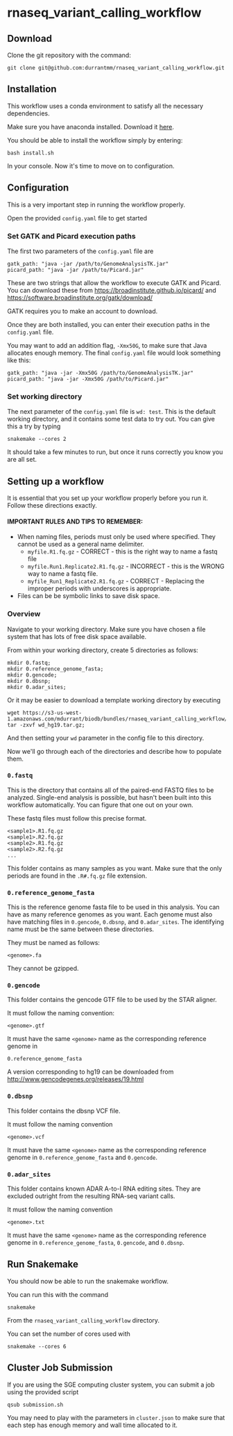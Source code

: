 # rnaseq_variant_calling_workflow

## Download
Clone the git repository with the command:

    git clone git@github.com:durrantmm/rnaseq_variant_calling_workflow.git

## Installation

This workflow uses a conda environment to satisfy all the necessary dependencies.
 
Make sure you have anaconda installed. Download it [here](https://www.continuum.io/downloads).

You should be able to install the workflow simply by entering:

    bash install.sh

In your console. Now it's time to move on to configuration.

## Configuration
This is a very important step in running the workflow properly.

Open the provided `config.yaml` file to get started

### Set GATK and Picard execution paths
The first two parameters of the `config.yaml` file are

    gatk_path: "java -jar /path/to/GenomeAnalysisTK.jar"
    picard_path: "java -jar /path/to/Picard.jar"

These are two strings that allow the workflow to execute GATK and Picard.
You can download these from 
https://broadinstitute.github.io/picard/ 
and 
https://software.broadinstitute.org/gatk/download/

GATK requires you to make an account to download.

Once they are both installed, you can enter their execution paths in the `config.yaml` file.

You may want to add an addition flag, `-Xmx50G`, to make sure that Java allocates enough memory. The final
`config.yaml` file would look something like this:

    gatk_path: "java -jar -Xmx50G /path/to/GenomeAnalysisTK.jar"
    picard_path: "java -jar -Xmx50G /path/to/Picard.jar"
    
### Set working directory
The next parameter of the `config.yaml` file is `wd: test`. This is the default working directory, and it contains
some test data to try out. You can give this a try by typing
    
    snakemake --cores 2
    
It should take a few minutes to run, but once it runs correctly you know you are all set.

## Setting up a workflow
It is essential that you set up your workflow properly before you run it. Follow these directions exactly.

#### IMPORTANT RULES AND TIPS TO REMEMBER:
* When naming files, periods must only be used where specified. They cannot be used as a general name delimiter.
    * `myfile.R1.fq.gz` - CORRECT - this is the right way to name a fastq file
    * `myfile.Run1.Replicate2.R1.fq.gz` - INCORRECT - this is the WRONG way to name a fastq file.
    * `myfile_Run1_Replicate2.R1.fq.gz` - CORRECT - Replacing the improper periods with underscores is appropriate.
* Files can be be symbolic links to save disk space.

### Overview
Navigate to your working directory. Make sure you have chosen a file system that has lots of free disk space available.

From within your working directory, create 5 directories as follows:

    mkdir 0.fastq;
    mkdir 0.reference_genome_fasta;
    mkdir 0.gencode;
    mkdir 0.dbsnp;
    mkdir 0.adar_sites;

Or it may be easier to download a template working directory by executing 

    wget https://s3-us-west-1.amazonaws.com/mdurrant/biodb/bundles/rnaseq_variant_calling_workflow/wd_hg19.tar.gz;
    tar -zxvf wd_hg19.tar.gz;

And then setting your `wd` parameter in the config file to this directory.

Now we'll go through each of the directories and describe how to populate them.

### `0.fastq`
This is the directory that contains all of the paired-end FASTQ files to be analyzed. Single-end analysis is possible,
but hasn't been built into this workflow automatically. You can figure that one out on your own.

These fastq files must follow this precise format.

    <sample1>.R1.fq.gz
    <sample1>.R2.fq.gz
    <sample2>.R1.fq.gz
    <sample2>.R2.fq.gz
    ...
    
This folder contains as many samples as you want. Make sure that the only periods are found in the `.R#.fq.gz` file extension.

### `0.reference_genome_fasta`
This is the reference genome fasta file to be used in this analysis. You can have as many reference genomes as you want.
Each genome must also have matching files in `0.gencode`, `0.dbsnp`, and `0.adar_sites`. The identifying name must
be the same between these directories. 

They must be named as follows:

    <genome>.fa

They cannot be gzipped. 

### `0.gencode`
This folder contains the gencode GTF file to be used by the STAR aligner.
 
It must follow the naming convention:

    <genome>.gtf
    
It must have the same `<genome>` name as the corresponding reference genome in 

`0.reference_genome_fasta`

A version corresponding to hg19 can be downloaded from http://www.gencodegenes.org/releases/19.html
    
### `0.dbsnp`
This folder contains the dbsnp VCF file.

It must follow the naming convention

    <genome>.vcf

It must have the same `<genome>` name as the corresponding reference genome in 
`0.reference_genome_fasta` and `0.gencode`.    

### `0.adar_sites`
This folder contains known ADAR A-to-I RNA editing sites. They are excluded outright from the
resulting RNA-seq variant calls.

It must follow the naming convention

    <genome>.txt

It must have the same `<genome>` name as the corresponding reference genome in 
`0.reference_genome_fasta`, `0.gencode`, and `0.dbsnp`.
    
## Run Snakemake
You should now be able to run the snakemake workflow.

You can run this with the command

    snakemake
    
From the `rnaseq_variant_calling_workflow` directory.

You can set the number of cores used with

    snakemake --cores 6


## Cluster Job Submission
If you are using the SGE computing cluster system, you can submit a job using the provided script
 
    qsub submission.sh

You may need to play with the parameters in `cluster.json` to make sure that each step has enough memory and wall time 
allocated to it.